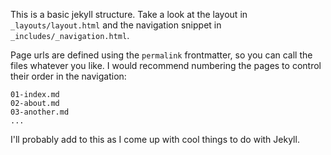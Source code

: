 This is a basic jekyll structure. Take a look at the layout in `_layouts/layout.html` and the navigation snippet in `_includes/_navigation.html`.

Page urls are defined using the `permalink` frontmatter, so you can call the files whatever you like. I would recommend numbering the pages to control their order in the navigation:

    01-index.md
    02-about.md
    03-another.md
    ...

I'll probably add to this as I come up with cool things to do with Jekyll.
